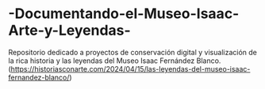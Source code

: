 # -Documentando-el-Museo-Isaac-Arte-y-Leyendas-
 Repositorio dedicado a proyectos de conservación digital y visualización de la rica historia y las leyendas del Museo Isaac Fernández Blanco.
 (https://historiasconarte.com/2024/04/15/las-leyendas-del-museo-isaac-fernandez-blanco/)
